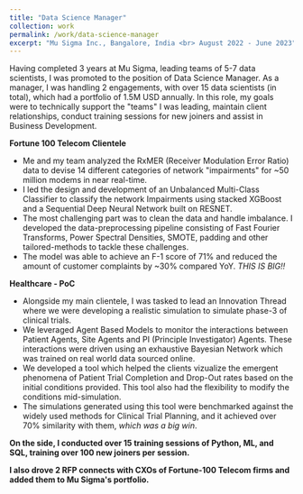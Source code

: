 ```yaml
---
title: "Data Science Manager"
collection: work
permalink: /work/data-science-manager
excerpt: "Mu Sigma Inc., Bangalore, India <br> August 2022 - June 2023"
---
```


Having completed 3 years at Mu Sigma, leading teams of 5-7 data scientists, I was promoted to the position of Data Science Manager.
As a manager, I was handling 2 engagements, with over 15 data scientists (in total), which had a portfolio of 1.5M USD annually.
In this role, my goals were to technically support the "teams" I was leading, maintain client relationships, conduct training sessions for new joiners and assist in Business Development.

**Fortune 100 Telecom Clientele**
- Me and my team analyzed the RxMER (Receiver Modulation Error Ratio) data to devise 14 different categories of network "impairments" for ~50 million modems in near real-time.
- I led the design and development of an Unbalanced Multi-Class Classifier to classify the network Impairments using stacked XGBoost and a Sequential Deep Neural Network built on RESNET.
- The most challenging part was to clean the data and handle imbalance. I developed the data-preprocessing pipeline consisting of Fast Fourier Transforms, Power Spectral Densities, SMOTE, padding and other tailored-methods to tackle these challenges.
- The model was able to achieve an F-1 score of 71% and reduced the amount of customer complaints by ~30% compared YoY. *THIS IS BIG!!*

**Healthcare - PoC**
- Alongside my main clientele, I was tasked to lead an Innovation Thread where we were developing a realistic simulation to simulate phase-3 of clinical trials.
- We leveraged Agent Based Models to monitor the interactions between Patient Agents, Site Agents and PI (Principle Investigator) Agents. These interactions were driven using an exhaustive Bayesian Network which was trained on real world data sourced online.
- We developed a tool which helped the clients vizualize the emergent phenomena of Patient Trial Completion and Drop-Out rates based on the initial conditions provided. This tool also had the flexibility to modify the conditions mid-simulation.
- The simulations generated using this tool were benchmarked against the widely used methods for Clinical Trial Planning, and it achieved over 70% similarity with them, *which was a big win*.

**On the side, I conducted over 15 training sessions of Python, ML, and SQL, training over 100 new joiners per session.**

**I also drove 2 RFP connects with CXOs of Fortune-100 Telecom firms and added them to Mu Sigma's portfolio.**
